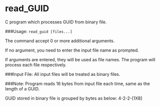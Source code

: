 # read_GUID
C program which processes GUID from binary file.

###Usage:
`read_guid [files...]`

The command accept 0 or more additional arguments.

If no argument, you need to enter the input file name as prompted.

If arguments are entered, they will be used as file names. The program will process each file respectively.

###Input File:
All input files will be treated as binary files.

###Note:
Program reads 16 bytes from input file each time, same as the length of a GUID.

GUID stored in binary file is grouped by bytes as below: 
4-2-2-[1X8]
